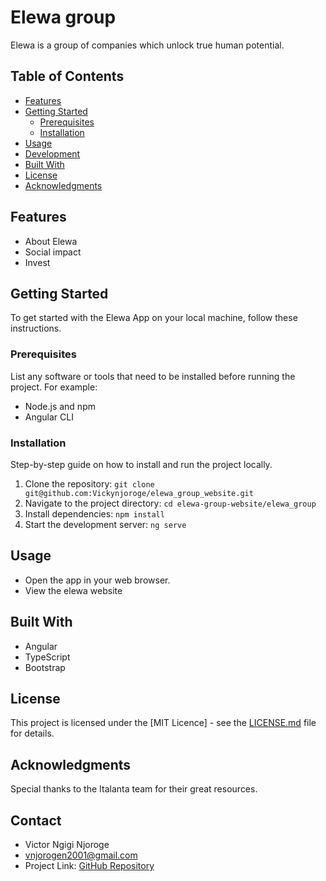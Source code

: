 # Elewa group

Elewa is a group of companies which unlock true human potential.

## Table of Contents

- [Features](#features)
- [Getting Started](#getting-started)
  - [Prerequisites](#prerequisites)
  - [Installation](#installation)
- [Usage](#usage)
- [Development](#development)
- [Built With](#built-with)
- [License](#license)
- [Acknowledgments](#acknowledgments)

## Features

- About Elewa
- Social impact
- Invest

## Getting Started

To get started with the Elewa App on your local machine, follow these instructions.


### Prerequisites

List any software or tools that need to be installed before running the project. For example:

- Node.js and npm
- Angular CLI

### Installation

Step-by-step guide on how to install and run the project locally.

1. Clone the repository: `git clone git@github.com:Vickynjoroge/elewa_group_website.git`
2. Navigate to the project directory: `cd elewa-group-website/elewa_group`
3. Install dependencies: `npm install`
4. Start the development server: `ng serve`

## Usage

- Open the app in your web browser.
- View the elewa website

## Built With

- Angular
- TypeScript
- Bootstrap

## License

This project is licensed under the [MIT Licence] - see the [LICENSE.md](LICENSE) file for details.

## Acknowledgments

Special thanks to the Italanta team for their great resources.

## Contact

- Victor Ngigi Njoroge
- vnjorogen2001@gmail.com
- Project Link: [GitHub Repository](https://github.com/Vickynjoroge/elewa_group_website.git)
